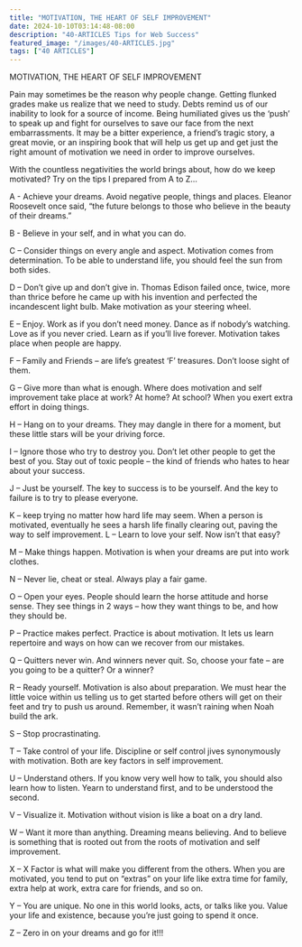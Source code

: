 ```yaml
---
title: "MOTIVATION, THE HEART OF SELF IMPROVEMENT"
date: 2024-10-10T03:14:48-08:00
description: "40-ARTICLES Tips for Web Success"
featured_image: "/images/40-ARTICLES.jpg"
tags: ["40 ARTICLES"]
---
```


MOTIVATION, THE HEART OF SELF IMPROVEMENT

Pain may sometimes be the reason why people change. Getting flunked grades make us realize that we need to study. Debts remind us of our inability to look for a source of income. Being humiliated gives us the ‘push’ to speak up and fight for ourselves to save our face from the next embarrassments. It may be a bitter experience, a friend’s tragic story, a great movie, or an inspiring book that will help us get up and get just the right amount of motivation we need in order to improve ourselves. 

With the countless negativities the world brings about, how do we keep motivated? Try on the tips I prepared from A to Z…

A - Achieve your dreams. Avoid negative people, things and places. Eleanor Roosevelt once said, “the future belongs to those who believe in the beauty of their dreams.”

B - Believe in your self, and in what you can do.

C – Consider things on every angle and aspect. Motivation comes from determination. To be able to understand life, you should feel the sun from both sides.

D – Don’t give up and don’t give in. Thomas Edison failed once, twice, more than thrice before he came up with his invention and perfected the incandescent light bulb. Make motivation as your steering wheel.

E – Enjoy. Work as if you don’t need money. Dance as if nobody’s watching. Love as if you never cried. Learn as if you’ll live forever. Motivation takes place when people are happy.

F – Family and Friends – are life’s greatest ‘F’ treasures. Don’t loose sight of them.

G – Give more than what is enough. Where does motivation and self improvement take place at work? At home? At school? When you exert extra effort in doing things. 

H – Hang on to your dreams. They may dangle in there for a moment, but these little stars will be your driving force. 

I – Ignore those who try to destroy you. Don’t let other people to get the best of you. Stay out of toxic people – the kind of friends who hates to hear about your success.

J – Just be yourself. The key to success is to be yourself. And the key to failure is to try to please everyone.

K – keep trying no matter how hard life may seem. When a person is motivated, eventually he sees a harsh life finally clearing out, paving the way to self improvement.
L – Learn to love your self. Now isn’t that easy?

M – Make things happen. Motivation is when your dreams are put into work clothes.

N – Never lie, cheat or steal. Always play a fair game.

O – Open your eyes. People should learn the horse attitude and horse sense. They see things in 2 ways – how they want things to be, and how they should be. 

P – Practice makes perfect. Practice is about motivation. It lets us learn repertoire and ways on how can we recover from our mistakes.

Q – Quitters never win. And winners never quit. So, choose your fate – are you going to be a quitter? Or a winner?

R – Ready yourself. Motivation is also about preparation. We must hear the little voice within us telling us to get started before others will get on their feet and try to push us around. Remember, it wasn’t raining when Noah build the ark.

S – Stop procrastinating.

T – Take control of your life. Discipline or self control jives synonymously with motivation. Both are key factors in self improvement.

U – Understand others. If you know very well how to talk, you should also learn how to listen. Yearn to understand first, and to be understood the second.

V – Visualize it. Motivation without vision is like a boat on a dry land.

W – Want it more than anything. Dreaming means believing. And to believe is something that is rooted out from the roots of motivation and self improvement.

X – X Factor is what will make you different from the others. When you are motivated, you tend to put on “extras” on your life like extra time for family, extra help at work, extra care for friends, and so on.

Y – You are unique. No one in this world looks, acts, or talks like you. Value your life and existence, because you’re just going to spend it once.

Z – Zero in on your dreams and go for it!!!










